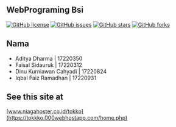 ## WebPrograming Bsi

[![GitHub license](https://img.shields.io/badge/license-MIT-blue.svg)](https://github.com/isallls/webPrograming/blob/main/LICENSE)
[![GitHub issues](https://img.shields.io/github/issues/Bahrul-Rozak/url-to-code)](https://github.com/isallls/webPrograming/issues)
[![GitHub stars](https://img.shields.io/github/stars/Bahrul-Rozak/url-to-code)](https://github.com/isallls/webPrograming/stargazers)
[![GitHub forks](https://img.shields.io/github/forks/your-username/your-repo-name)](https://github.com/your-username/your-repo-name/network)

## Nama

- Aditya Dharma | 17220350
- Faisal Sidauruk | 17220312
- Dinu Kurniawan Cahyadi | 17220824
- Iqbal Faiz Ramadhan | 17220931

## See this site at

[www.niagahoster.co.id/tokko](https://tokkko.000webhostapp.com/home.php)
